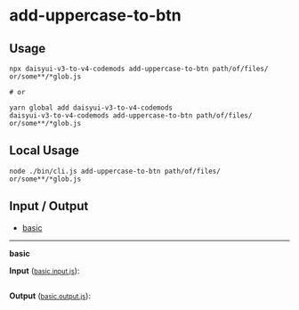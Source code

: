 
# add-uppercase-to-btn


## Usage

```
npx daisyui-v3-to-v4-codemods add-uppercase-to-btn path/of/files/ or/some**/*glob.js

# or

yarn global add daisyui-v3-to-v4-codemods
daisyui-v3-to-v4-codemods add-uppercase-to-btn path/of/files/ or/some**/*glob.js
```

## Local Usage
```
node ./bin/cli.js add-uppercase-to-btn path/of/files/ or/some**/*glob.js
```

## Input / Output

<!--FIXTURES_TOC_START-->
* [basic](#basic)
<!--FIXTURES_TOC_END-->

<!--FIXTURES_CONTENT_START-->
---
<a id="basic">**basic**</a>

**Input** (<small>[basic.input.js](transforms/compat-route/__testfixtures__/basic.input.js)</small>):
```js

```

**Output** (<small>[basic.output.js](transforms/compat-route/__testfixtures__/basic.output.js)</small>):
```js

```
<!--FIXTURES_CONTENT_END-->
